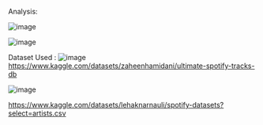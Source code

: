 Analysis:

![image](https://github.com/Akashk21/Spotify-Data-Analysis-/assets/71625383/817b6a1d-ae37-4357-af9e-4ece785400f2)

![image](https://github.com/Akashk21/Spotify-Data-Analysis-/assets/71625383/c25d6be0-ce0b-4214-b910-a820d4c196c1)



Dataset Used :
![image](https://github.com/Akashk21/Spotify-Data-Analysis-/assets/71625383/1e3f52b8-305b-43e8-a456-bbe489f745bd)
https://www.kaggle.com/datasets/zaheenhamidani/ultimate-spotify-tracks-db

![image](https://github.com/Akashk21/Spotify-Data-Analysis-/assets/71625383/a69e7427-a297-4d82-9ccc-0b83796973a8)

https://www.kaggle.com/datasets/lehaknarnauli/spotify-datasets?select=artists.csv
